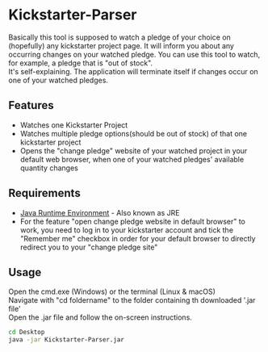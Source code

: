 # Kickstarter-Parser
Basically this tool is supposed to watch a pledge of your choice on (hopefully) any kickstarter project page. It will inform you about any occurring changes on your watched pledge. You can use this tool to watch, for example, a pledge that is "out of stock".  
It's self-explaining. The application will terminate itself if changes occur on one of your watched pledges.


## Features
- Watches one Kickstarter Project
- Watches multiple pledge options(should be out of stock) of that one kickstarter project 
- Opens the "change pledge" website of your watched project in your default web browser, when one of your watched pledges' available quantity changes



## Requirements
- [Java Runtime Environment] - Also known as JRE
- For the feature "open change pledge website in default browser" to work,  you need to log in to your kickstarter account and tick the "Remember me" checkbox in order for your default browser to directly redirect you to your "change pledge site"

## Usage

Open the cmd.exe (Windows) or the terminal (Linux & macOS)  
Navigate with "cd foldername" to the folder containing th downloaded '.jar file'  
Open the .jar file and follow the on-screen instructions.  

```sh
cd Desktop
java -jar Kickstarter-Parser.jar
```

[Java Runtime Environment]:http://java.com/de/download/

